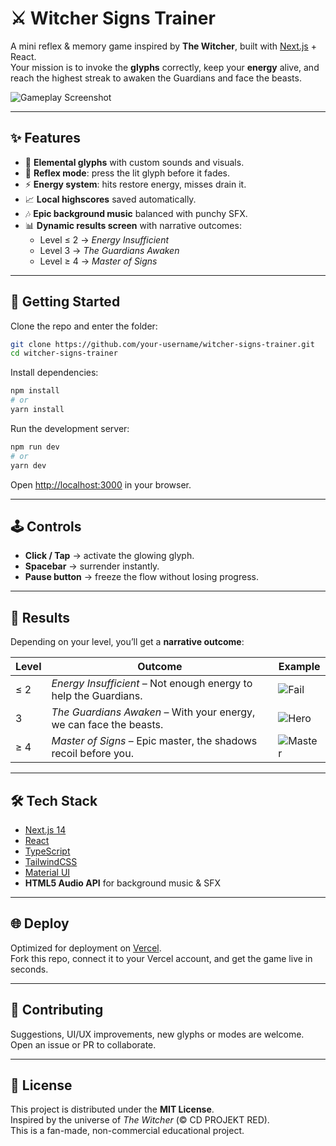 # ⚔️ Witcher Signs Trainer

A mini reflex & memory game inspired by **The Witcher**, built with [Next.js](https://nextjs.org) + React.  
Your mission is to invoke the **glyphs** correctly, keep your **energy** alive, and reach the highest streak to awaken the Guardians and face the beasts.

![Gameplay Screenshot](./public/assets/screenshots/gameplay.png)

---

## ✨ Features

- 🔮 **Elemental glyphs** with custom sounds and visuals.  
- 🧠 **Reflex mode**: press the lit glyph before it fades.  
- ⚡ **Energy system**: hits restore energy, misses drain it.  
- 📈 **Local highscores** saved automatically.  
- 🎶 **Epic background music** balanced with punchy SFX.  
- 📊 **Dynamic results screen** with narrative outcomes:  
  - Level ≤ 2 → *Energy Insufficient*  
  - Level 3 → *The Guardians Awaken*  
  - Level ≥ 4 → *Master of Signs*  

---

## 🚀 Getting Started

Clone the repo and enter the folder:

```bash
git clone https://github.com/your-username/witcher-signs-trainer.git
cd witcher-signs-trainer
```

Install dependencies:

```bash
npm install
# or
yarn install
```

Run the development server:

```bash
npm run dev
# or
yarn dev
```

Open [http://localhost:3000](http://localhost:3000) in your browser.  

---

## 🕹️ Controls

- **Click / Tap** → activate the glowing glyph.  
- **Spacebar** → surrender instantly.  
- **Pause button** → freeze the flow without losing progress.  

---

## 📸 Results

Depending on your level, you’ll get a **narrative outcome**:  

| Level | Outcome | Example |
|-------|---------|---------|
| ≤ 2   | *Energy Insufficient* – Not enough energy to help the Guardians. | ![Fail](./public/assets/screenshots/result_fail.png) |
| 3     | *The Guardians Awaken* – With your energy, we can face the beasts. | ![Hero](./public/assets/screenshots/result_hero.png) |
| ≥ 4   | *Master of Signs* – Epic master, the shadows recoil before you. | ![Master](./public/assets/screenshots/result_master.png) |

---

## 🛠️ Tech Stack

- [Next.js 14](https://nextjs.org)  
- [React](https://react.dev)  
- [TypeScript](https://www.typescriptlang.org/)  
- [TailwindCSS](https://tailwindcss.com/)  
- [Material UI](https://mui.com/)  
- **HTML5 Audio API** for background music & SFX  

---

## 🌐 Deploy

Optimized for deployment on [Vercel](https://vercel.com).  
Fork this repo, connect it to your Vercel account, and get the game live in seconds.  

---

## 🤝 Contributing

Suggestions, UI/UX improvements, new glyphs or modes are welcome.  
Open an issue or PR to collaborate.  

---

## 📜 License

This project is distributed under the **MIT License**.  
Inspired by the universe of *The Witcher* (© CD PROJEKT RED).  
This is a fan-made, non-commercial educational project.

